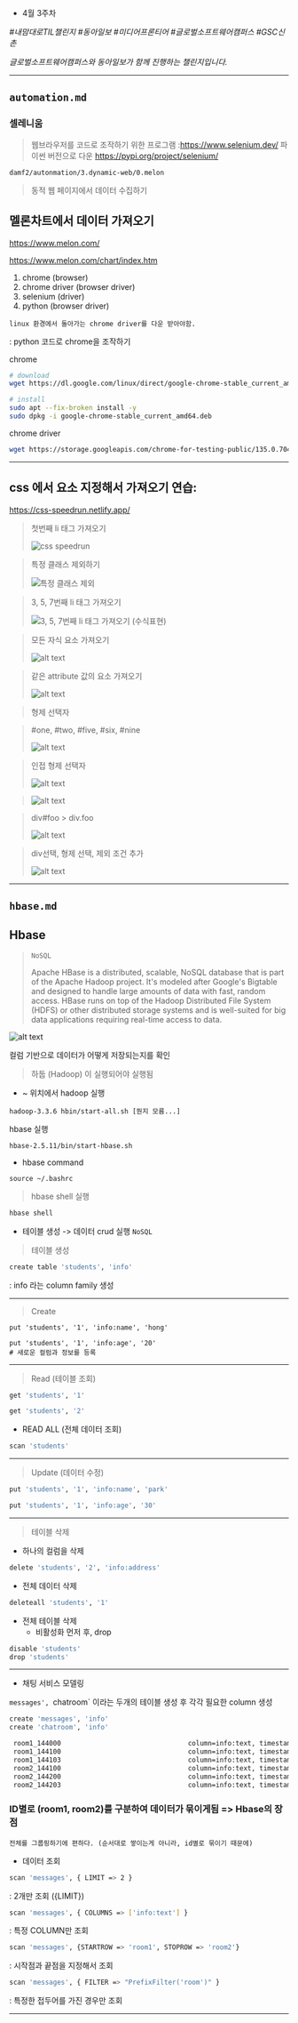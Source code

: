 - 4월 3주차 

_#내맘대로TIL챌린지 #동아일보 #미디어프론티어 #글로벌소프트웨어캠퍼스 #GSC신촌_

_글로벌소프트웨어캠퍼스와 동아일보가 함께 진행하는 챌린지입니다._

---

`automation.md`
---
### 셀레니움
> 웹브라우저를 코드로 조작하기 위한 프로그램 :https://www.selenium.dev/
파이썬 버전으로 다운 https://pypi.org/project/selenium/

`damf2/autonmation/3.dynamic-web/0.melon` 
> 동적 웹 페이지에서 데이터 수집하기

## 멜론차트에서 데이터 가져오기

https://www.melon.com/

https://www.melon.com/chart/index.htm

1. chrome (browser)
2. chrome driver (browser driver)
3. selenium (driver)
4. python (browser driver)

```
linux 환경에서 돌아가는 chrome driver를 다운 받아야함.
```

:  python 코드로 chrome을 조작하기

chrome
```bash
# download
wget https://dl.google.com/linux/direct/google-chrome-stable_current_amd64.deb
```

```bash
# install
sudo apt --fix-broken install -y
sudo dpkg -i google-chrome-stable_current_amd64.deb
```

chrome driver
```bash
wget https://storage.googleapis.com/chrome-for-testing-public/135.0.7049.84/linux64/chromedriver-linux64.zip
```

---

## css 에서 요소 지정해서 가져오기 연습: 
https://css-speedrun.netlify.app/

> 첫번째 li 태그 가져오기
>
> ![css speedrun](/assets/image-8.png)

> 특정 클래스 제외하기
>
> ![특정 클래스 제외](/assets/image-9.png)

> 3, 5, 7번째 li 태그 가져오기
>
> ![3, 5, 7번째 li 태그 가져오기 (수식표현)](/assets/image-10.png)

> 모든 자식 요소 가져오기
>
> ![alt text](/assets/image-11.png)

> 같은 attribute 값의 요소 가져오기
>
>![alt text](/assets/image-12.png)

> 형제 선택자


> #one, #two, #five, #six, #nine
>
>![alt text](/assets/image-14.png)

> 인접 형제 선택자
> 
> ![alt text](/assets/image-13.png)

>
>![alt text](/assets/image-15.png)

> div#foo > div.foo
>
>![alt text](/assets/image-16.png)

> div선택, 형제 선택, 제외 조건 추가
>
>![alt text](/assets/image-17.png)

---
`hbase.md`
---
## Hbase
> `NoSQL`
>
> Apache HBase is a distributed, scalable, NoSQL database that is part of the Apache Hadoop project. It's modeled after Google's Bigtable and designed to handle large amounts of data with fast, random access. HBase runs on top of the Hadoop Distributed File System (HDFS) or other distributed storage systems and is well-suited for big data applications requiring real-time access to data. 

![alt text](/assets/hbase.png)

컬럼 기반으로 데이터가 어떻게 저장되는지를 확인

> 하둡 (Hadoop) 이 실행되어야 실행됨

- ~ 위치에서 
hadoop 실행
```
hadoop-3.3.6 hbin/start-all.sh [뭔지 모름...]
```

hbase 실행

```
hbase-2.5.11/bin/start-hbase.sh
```

- hbase command
```
source ~/.bashrc
```
> hbase
> shell 실행
```bash
hbase shell
```

- 테이블 생성 -> 데이터 crud 실행
`NoSQL`

> 테이블 생성
```bash
create table 'students', 'info'
```
: info 라는 column family 생성

---
> Create
```
put 'students', '1', 'info:name', 'hong'
```
```
put 'students', '1', 'info:age', '20'
# 새로운 컬럼과 정보를 등록
```



---
> Read (테이블 조회)
```bash
get 'students', '1'
```
```bash
get 'students', '2'
```
- READ ALL (전체 데이터 조회)
```bash
scan 'students'
```
---
> Update (데이터 수정)
```bash
put 'students', '1', 'info:name', 'park'
```
```bash
put 'students', '1', 'info:age', '30'
```

---
> 테이블 삭제 

- 하나의 컬럼을 삭제
```bash
delete 'students', '2', 'info:address'
```

- 전체 데이터 삭제
```bash
deleteall 'students', '1'
```
- 전체 테이블 삭제
    - 비활성화 먼저 후, drop
```bash
disable 'students'
drop 'students'
```

---
- 채팅 서비스 모델링

`messages', `chatroom` 이라는 두개의 테이블 생성 후 각각 필요한 column 생성

```bash
create 'messages', 'info'
create 'chatroom', 'info'
```
```bash
 room1_144000                                column=info:text, timestamp=2025-04-14T14:40:01.879, value=python version?
 room1_144100                                column=info:text, timestamp=2025-04-14T14:41:05.050, value=3.13.2 :)
 room1_144103                                column=info:text, timestamp=2025-04-14T14:43:50.953, value=me too
 room2_144100                                column=info:text, timestamp=2025-04-14T14:41:50.406, value=tesla bad
 room2_144200                                column=info:text, timestamp=2025-04-14T14:42:07.474, value=:(
 room2_144203                                column=info:text, timestamp=2025-04-14T14:44:02.873, value=me too
 ```

 ### ID별로 (room1, room2)를 구분하여 데이터가 묶이게됨 => Hbase의 장점
 ```
전체를 그룹핑하기에 편하다. (순서대로 쌓이는게 아니라, id별로 묶이기 때문에)
 ```

 - 데이터 조회
 
 ```bash
 scan 'messages', { LIMIT => 2 }
```
: 2개만 조회 ({LIMIT})

```bash
scan 'messages', { COLUMNS => ['info:text'] }
```
: 특정 COLUMN만 조회

```bash
scan 'messages', {STARTROW => 'room1', STOPROW => 'room2'}
```
: 시작점과 끝점을 지정해서 조회

```bash
scan 'messages', { FILTER => "PrefixFilter('room')" }
```
: 특정한 접두어를 가진 경우만 조회

---
